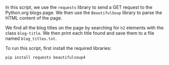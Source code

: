 In this script, we use the `requests` library to send a GET request to the Python.org blogs page. We then use the `BeautifulSoup` library to parse the HTML content of the page.

We find all the blog titles on the page by searching for `h2` elements with the class `blog-title`. We then print each title found and save them to a file named `blog_titles.txt`.

To run this script, first install the required libraries:

```bash
pip install requests beautifulsoup4
